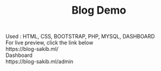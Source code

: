 # <p align="center"> Blog Demo </p>
<br>
Used : HTML, CSS, BOOTSTRAP, PHP, MYSQL, DASHBOARD
<br>
For live preview, click the link below
<br>
https://blog-sakib.ml/
<br>
Dashboard
<br>
https://blog-sakib.ml/admin

